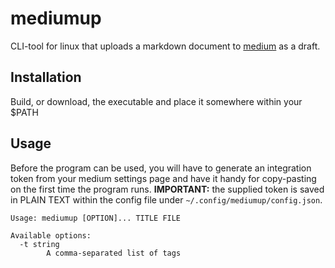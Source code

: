 # mediumup

CLI-tool for linux that uploads a markdown document to [medium](https://medium.com/) as a draft.


## Installation

Build, or download, the executable and place it somewhere within your $PATH

## Usage

Before the program can be used, you will have to generate an integration token from your medium settings page and have it handy for copy-pasting on the first time the program runs. **IMPORTANT:** the supplied token is saved in PLAIN TEXT within the config file under `~/.config/mediumup/config.json`.

```
Usage: mediumup [OPTION]... TITLE FILE

Available options:
  -t string
    	A comma-separated list of tags
```
